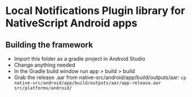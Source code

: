 # Local Notifications Plugin library for NativeScript Android apps

## Building the framework
- Import this folder as a gradle project in Android Studio
- Change anything needed
- In the Gradle build window run app > build > build
- Grab the release .aar from native-src/android/app/build/outputs/aar: `cp native-src/android/app/build/outputs/aar/app-release.aar src/platforms/android/` 
